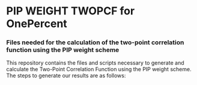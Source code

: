# PIP WEIGHT TWOPCF for OnePercent
### Files needed for the calculation of the two-point correlation function using the PIP weight scheme

This repository contains the files and scripts necessary to generate and calculate the Two-Point Correlation Function using the PIP weight scheme. The steps to generate our results are as follows:
